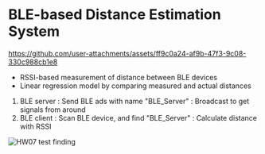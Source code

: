 # BLE-based Distance Estimation System 




https://github.com/user-attachments/assets/ff9c0a24-af9b-47f3-9c08-330c988cb1e8

- RSSI-based measurement of distance between BLE devices
- Linear regression model by comparing measured and actual distances

1. BLE server
: Send BLE ads with name "BLE_Server"
: Broadcast to get signals from around
2. BLE client
: Scan BLE device, and find "BLE_Server"
: Calculate distance with RSSI

![HW07 test finding](https://github.com/user-attachments/assets/d81c3998-2659-4c95-b9e7-9cd0a991d32c)
